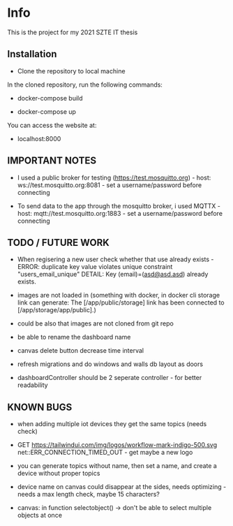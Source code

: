 # Info

This is the project for my 2021 SZTE IT thesis

## Installation

-   Clone the repository to local machine

In the cloned repository, run the following commands:

-   docker-compose build

-   docker-compose up

You can access the website at:

-   localhost:8000

## IMPORTANT NOTES

-   I used a public broker for testing (https://test.mosquitto.org) - host: ws://test.mosquitto.org:8081 - set a username/password before connecting

-   To send data to the app through the mosquitto broker, i used MQTTX - host: mqtt://test.mosquitto.org:1883 - set a username/password before connecting

## TODO / FUTURE WORK

-   When regisering a new user check whether that use already exists - ERROR: duplicate key value violates unique constraint "users_email_unique" DETAIL: Key (email)=(asd@asd.asd) already exists.

-   images are not loaded in (something with docker, in docker cli storage link can generate: The [/app/public/storage] link has been connected to [/app/storage/app/public].)
-   could be also that images are not cloned from git repo

-   be able to rename the dashboard name

-   canvas delete button decrease time interval

-   refresh migrations and do windows and walls db layout as doors

-   dashboardController should be 2 seperate controller - for better readability

## KNOWN BUGS

-   when adding multiple iot devices they get the same topics (needs check)

-   GET https://tailwindui.com/img/logos/workflow-mark-indigo-500.svg net::ERR_CONNECTION_TIMED_OUT - get maybe a new logo

-   you can generate topics without name, then set a name, and create a device without proper topics

-   device name on canvas could disappear at the sides, needs optimizing - needs a max length check, maybe 15 characters?

-   canvas: in function selectobject() -> don't be able to select multiple objects at once
